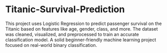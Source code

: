 # Titanic-Survival-Prediction
This project uses Logistic Regression to predict passenger survival on the Titanic based on features like age, gender, class, and more. The dataset was cleaned, visualized, and preprocessed to train an accurate classification model. A solid beginner-friendly machine learning project focused on real-world binary classification.
